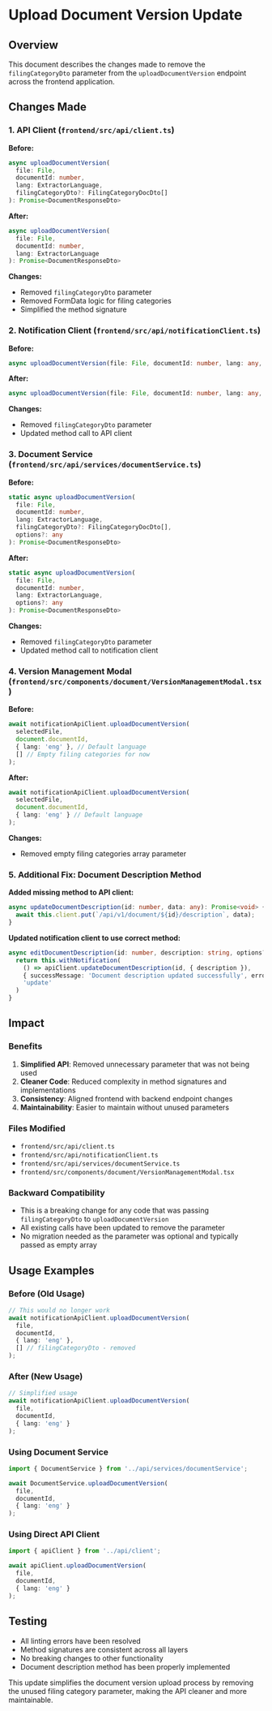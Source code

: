 # Upload Document Version Update

## Overview
This document describes the changes made to remove the `filingCategoryDto` parameter from the `uploadDocumentVersion` endpoint across the frontend application.

## Changes Made

### 1. API Client (`frontend/src/api/client.ts`)
**Before:**
```typescript
async uploadDocumentVersion(
  file: File,
  documentId: number,
  lang: ExtractorLanguage,
  filingCategoryDto?: FilingCategoryDocDto[]
): Promise<DocumentResponseDto>
```

**After:**
```typescript
async uploadDocumentVersion(
  file: File,
  documentId: number,
  lang: ExtractorLanguage
): Promise<DocumentResponseDto>
```

**Changes:**
- Removed `filingCategoryDto` parameter
- Removed FormData logic for filing categories
- Simplified the method signature

### 2. Notification Client (`frontend/src/api/notificationClient.ts`)
**Before:**
```typescript
async uploadDocumentVersion(file: File, documentId: number, lang: any, filingCategoryDto: any[], options?: ApiNotificationOptions)
```

**After:**
```typescript
async uploadDocumentVersion(file: File, documentId: number, lang: any, options?: ApiNotificationOptions)
```

**Changes:**
- Removed `filingCategoryDto` parameter
- Updated method call to API client

### 3. Document Service (`frontend/src/api/services/documentService.ts`)
**Before:**
```typescript
static async uploadDocumentVersion(
  file: File,
  documentId: number,
  lang: ExtractorLanguage,
  filingCategoryDto?: FilingCategoryDocDto[],
  options?: any
): Promise<DocumentResponseDto>
```

**After:**
```typescript
static async uploadDocumentVersion(
  file: File,
  documentId: number,
  lang: ExtractorLanguage,
  options?: any
): Promise<DocumentResponseDto>
```

**Changes:**
- Removed `filingCategoryDto` parameter
- Updated method call to notification client

### 4. Version Management Modal (`frontend/src/components/document/VersionManagementModal.tsx`)
**Before:**
```typescript
await notificationApiClient.uploadDocumentVersion(
  selectedFile,
  document.documentId,
  { lang: 'eng' }, // Default language
  [] // Empty filing categories for now
);
```

**After:**
```typescript
await notificationApiClient.uploadDocumentVersion(
  selectedFile,
  document.documentId,
  { lang: 'eng' } // Default language
);
```

**Changes:**
- Removed empty filing categories array parameter

### 5. Additional Fix: Document Description Method
**Added missing method to API client:**
```typescript
async updateDocumentDescription(id: number, data: any): Promise<void> {
  await this.client.put(`/api/v1/document/${id}/description`, data);
}
```

**Updated notification client to use correct method:**
```typescript
async editDocumentDescription(id: number, description: string, options?: ApiNotificationOptions) {
  return this.withNotification(
    () => apiClient.updateDocumentDescription(id, { description }),
    { successMessage: 'Document description updated successfully', errorMessage: 'Failed to update document description', ...options },
    'update'
  )
}
```

## Impact

### Benefits
1. **Simplified API**: Removed unnecessary parameter that was not being used
2. **Cleaner Code**: Reduced complexity in method signatures and implementations
3. **Consistency**: Aligned frontend with backend endpoint changes
4. **Maintainability**: Easier to maintain without unused parameters

### Files Modified
- `frontend/src/api/client.ts`
- `frontend/src/api/notificationClient.ts`
- `frontend/src/api/services/documentService.ts`
- `frontend/src/components/document/VersionManagementModal.tsx`

### Backward Compatibility
- This is a breaking change for any code that was passing `filingCategoryDto` to `uploadDocumentVersion`
- All existing calls have been updated to remove the parameter
- No migration needed as the parameter was optional and typically passed as empty array

## Usage Examples

### Before (Old Usage)
```typescript
// This would no longer work
await notificationApiClient.uploadDocumentVersion(
  file,
  documentId,
  { lang: 'eng' },
  [] // filingCategoryDto - removed
);
```

### After (New Usage)
```typescript
// Simplified usage
await notificationApiClient.uploadDocumentVersion(
  file,
  documentId,
  { lang: 'eng' }
);
```

### Using Document Service
```typescript
import { DocumentService } from '../api/services/documentService';

await DocumentService.uploadDocumentVersion(
  file,
  documentId,
  { lang: 'eng' }
);
```

### Using Direct API Client
```typescript
import { apiClient } from '../api/client';

await apiClient.uploadDocumentVersion(
  file,
  documentId,
  { lang: 'eng' }
);
```

## Testing
- All linting errors have been resolved
- Method signatures are consistent across all layers
- No breaking changes to other functionality
- Document description method has been properly implemented

This update simplifies the document version upload process by removing the unused filing category parameter, making the API cleaner and more maintainable.
